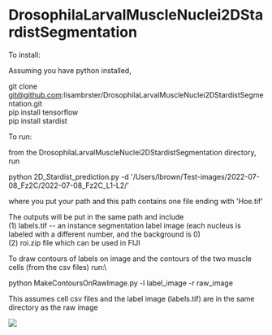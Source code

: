 # DrosophilaLarvalMuscleNuclei2DStardistSegmentation


To install:

Assuming you have python installed,

git clone git@github.com:lisambrster/DrosophilaLarvalMuscleNuclei2DStardistSegmentation.git\
pip install tensorflow\
pip install stardist


To run:

from the DrosophilaLarvalMuscleNuclei2DStardistSegmentation directory, run

python 2D_Stardist_prediction.py -d '/Users/lbrown/Test-images/2022-07-08_Fz2C/2022-07-08_Fz2C_L1-L2/'

where you put your path and this path contains one file ending with 'Hoe.tif'

The outputs will be put in the same path and include\
(1) labels.tif -- an instance segmentation label image (each nucleus is labeled with a different number, and the background is 0)\
(2) roi.zip file which can be used in FIJI


To draw contours of labels on image and the contours of the two muscle cells (from the csv files) run:\

python MakeContoursOnRawImage.py -l label_image -r raw_image

This assumes cell csv files and the label image (labels.tif) are in the same directory as the raw image

<img src='https://https://github.com/lisambrster/DrosophilaLarvalMuscleNuclei2DStardistSegmentation/blob/main/viz.png)https://github.com/lisambrster/DrosophilaLarvalMuscleNuclei2DStardistSegmentation/blob/main/viz.png'>


